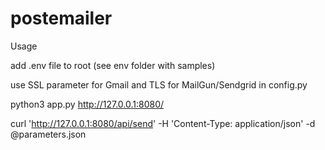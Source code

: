 # postemailer

Usage

add .env file to root (see env folder with samples)

use SSL parameter for Gmail and TLS for MailGun/Sendgrid in config.py 

python3 app.py http://127.0.0.1:8080/

curl 'http://127.0.0.1:8080/api/send' -H 'Content-Type: application/json' -d @parameters.json
